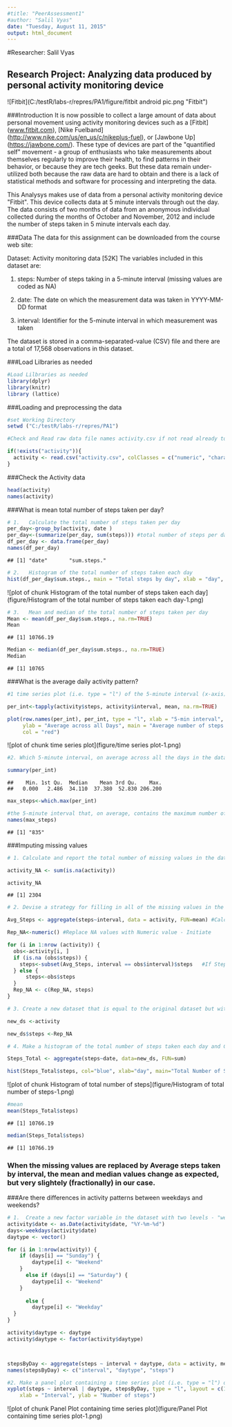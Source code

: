 ```yaml
---
#title: "PeerAssessment1"
#author: "Salil Vyas"
date: "Tuesday, August 11, 2015"
output: html_document
---
```

#Researcher:  Salil Vyas
## Research Project:  Analyzing data produced by personal activity monitoring device

![Fitbit](C:/testR/labs-r/repres/PA1/figure/fitbit android pic.png "Fitbit") 

###Introduction
It is now possible to collect a large amount of data about personal movement using activity monitoring devices such as a [Fitbit] (www.fitbit.com), [Nike Fuelband] (http://www.nike.com/us/en_us/c/nikeplus-fuel), or [Jawbone Up] (https://jawbone.com/). These type of devices are part of the "quantified self" movement - a group of enthusiasts who take measurements about themselves regularly to improve their health, to find patterns in their behavior, or because they are tech geeks. But these data remain under-utilized both because the raw data are hard to obtain and there is a lack of statistical methods and software for processing and interpreting the data.

This Analysys makes use of data from a personal activity monitoring device "Fitbit". This device collects data at 5 minute intervals through out the day. The data consists of two months of data from an anonymous individual collected during the months of October and November, 2012 and include the number of steps taken in 5 minute intervals each day.

###Data
The data for this assignment can be downloaded from the course web site:

Dataset: Activity monitoring data [52K]
The variables included in this dataset are:

1. steps: Number of steps taking in a 5-minute interval (missing values are coded as NA)

2. date: The date on which the measurement data was taken in YYYY-MM-DD format

3.  interval: Identifier for the 5-minute interval in which measurement was taken

The dataset is stored in a comma-separated-value (CSV) file and there are a total of 17,568 observations in this dataset.


###Load Lilbraries as needed


```r
#Load Lilbraries as needed
library(dplyr)
library(knitr)
library (lattice)
```

###Loading and preprocessing the data

```r
#set Working Directory
setwd ("C:/testR/labs-r/repres/PA1")

#Check and Read raw data file names activity.csv if not read already to save time and processing.

if(!exists("activity")){
  activity <- read.csv("activity.csv", colClasses = c("numeric", "character", "numeric"))
}
```


###Check the Activity data

```r
head(activity)
names(activity)
```


###What is mean total number of steps taken per day?

```r
# 1.   Calculate the total number of steps taken per day
per_day<-group_by(activity, date )
per_day<-(summarize(per_day, sum(steps))) #total number of steps per day
df_per_day <- data.frame(per_day)
names(df_per_day)
```

```
## [1] "date"       "sum.steps."
```


```r
# 2.   Histogram of the total number of steps taken each day
hist(df_per_day$sum.steps., main = "Total steps by day", xlab = "day", col = "blue")
```

![plot of chunk Histogram of the total number of steps taken each day](figure/Histogram of the total number of steps taken each day-1.png) 



```r
# 3.   Mean and median of the total number of steps taken per day
Mean <- mean(df_per_day$sum.steps., na.rm=TRUE)
Mean
```

```
## [1] 10766.19
```

```r
Median <- median(df_per_day$sum.steps., na.rm=TRUE)
Median
```

```
## [1] 10765
```

###What is the average daily activity pattern?

```r
#1 time series plot (i.e. type = "l") of the 5-minute interval (x-axis) and the average number of steps taken

per_int<-tapply(activity$steps, activity$interval, mean, na.rm=TRUE)

plot(row.names(per_int), per_int, type = "l", xlab = "5-min interval", 
     ylab = "Average across all Days", main = "Average number of steps taken", 
     col = "red")
```

![plot of chunk time series plot](figure/time series plot-1.png) 


```r
#2. Which 5-minute interval, on average across all the days in the dataset, contains the maximum number of steps?

summary(per_int)
```

```
##    Min. 1st Qu.  Median    Mean 3rd Qu.    Max. 
##   0.000   2.486  34.110  37.380  52.830 206.200
```

```r
max_steps<-which.max(per_int)

#the 5-minute interval that, on average, contains the maximum number of steps is
names(max_steps)
```

```
## [1] "835"
```

###Imputing missing values

```r
# 1. Calculate and report the total number of missing values in the dataset (i.e. the total number of rows with NAs)

activity_NA <- sum(is.na(activity))

activity_NA
```

```
## [1] 2304
```


```r
# 2. Devise a strategy for filling in all of the missing values in the dataset. 

Avg_Steps <- aggregate(steps~interval, data = activity, FUN=mean) #Calculate Average Steps by interval

Rep_NA<-numeric() #Replace NA values with Numeric value - Initiate

for (i in 1:nrow (activity)) {             
  obs<-activity[i, ]
  if (is.na (obs$steps)) {
    steps<-subset(Avg_Steps, interval == obs$interval)$steps   #If Steps=NA then replace the value with Average Steps for the interval
  } else {
      steps<-obs$steps
  }
  Rep_NA <- c(Rep_NA, steps)
}
```



```r
# 3. Create a new dataset that is equal to the original dataset but with missing data filled in

new_ds <-activity

new_ds$steps <-Rep_NA
```


```r
# 4. Make a histogram of the total number of steps taken each day and Calculate and report the mean and median total number of steps taken per day. 

Steps_Total <- aggregate(steps~date, data=new_ds, FUN=sum)

hist(Steps_Total$steps, col="blue", xlab="day", main="Total Number of Steps Taken Each Day after imputing missing values")
```

![plot of chunk Histogram of total number of steps](figure/Histogram of total number of steps-1.png) 

```r
#mean
mean(Steps_Total$steps)
```

```
## [1] 10766.19
```

```r
median(Steps_Total$steps)
```

```
## [1] 10766.19
```

### When the missing values are replaced by Average steps taken by interval, the mean and median values change as expected, but very slightely (fractionally) in our case.


###Are there differences in activity patterns between weekdays and weekends?

```r
# 1.  Create a new factor variable in the dataset with two levels - "weekday" and "weekend" indicating whether a given date is a weekday or weekend day.
activity$date <- as.Date(activity$date, "%Y-%m-%d")
days<-weekdays(activity$date)
daytype <- vector()

for (i in 1:nrow(activity)) {
    if (days[i] == "Sunday") {
        daytype[i] <- "Weekend"
    }
      else if (days[i] == "Saturday") {
        daytype[i] <- "Weekend"
    }
        
      else {
        daytype[i] <- "Weekday"
  }
}

activity$daytype <- daytype
activity$daytype <- factor(activity$daytype)



stepsByDay <- aggregate(steps ~ interval + daytype, data = activity, mean)
names(stepsByDay) <- c("interval", "daytype", "steps")
```




```r
#2. Make a panel plot containing a time series plot (i.e. type = "l") of the 5-minute interval (x-axis) and the average number of steps taken, averaged across all weekday days or weekend days (y-axis). See the README file in the GitHub repository to see an example of what this plot should look like using simulated data.
xyplot(steps ~ interval | daytype, stepsByDay, type = "l", layout = c(1, 2), 
    xlab = "Interval", ylab = "Number of steps")
```

![plot of chunk Panel Plot containing time series plot](figure/Panel Plot containing time series plot-1.png) 
